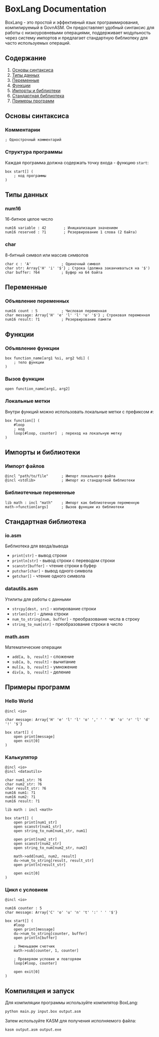 # BoxLang Documentation

BoxLang - это простой и эффективный язык программирования, компилируемый в GovnASM. Он предоставляет удобный синтаксис для работы с низкоуровневыми операциями, поддерживает модульность через систему импортов и предлагает стандартную библиотеку для часто используемых операций.

## Содержание
1. [Основы синтаксиса](#основы-синтаксиса)
2. [Типы данных](#типы-данных)
3. [Переменные](#переменные)
4. [Функции](#функции)
5. [Импорты и библиотеки](#импорты-и-библиотеки)
6. [Стандартная библиотека](#стандартная-библиотека)
7. [Примеры программ](#примеры-программ)

## Основы синтаксиса

### Комментарии
```box
; Однострочный комментарий
```

### Структура программы
Каждая программа должна содержать точку входа - функцию `start`:
```box
box start[] (
    ; код программы
)
```

## Типы данных

### num16
16-битное целое число
```box
num16 variable : 42        ; Инициализация значением
num16 reserved : ?1        ; Резервирование 1 слова (2 байта)
```

### char
8-битный символ или массив символов
```box
char c : 'A'              ; Одиночный символ
char str: Array{'H' 'i' '$'} ; Строка (должна заканчиваться на '$')
char buffer: ?64          ; Буфер на 64 байта
```

## Переменные

### Объявление переменных
```box
num16 count : 5           ; Числовая переменная
char message: Array{'H' 'e' 'l' 'l' 'o' '$'} ; Строковая переменная
num16 result: ?1          ; Резервирование памяти
```

## Функции

### Объявление функции
```box
box function_name[arg1 %si, arg2 %di] (
    ; тело функции
)
```

### Вызов функции
```box
open function_name[arg1, arg2]
```

### Локальные метки
Внутри функций можно использовать локальные метки с префиксом `#`:
```box
box function[] (
    #loop
    ; код
    loop[#loop, counter]  ; переход на локальную метку
)
```

## Импорты и библиотеки

### Импорт файлов
```box
@incl "path/to/file"      ; Импорт локального файла
@incl <stdlib>            ; Импорт из стандартной библиотеки
```

### Библиотечные переменные
```box
lib math : incl "math"    ; Импорт как библиотечную переменную
math->function[args]      ; Вызов функции из библиотеки
```

## Стандартная библиотека

### io.asm
Библиотека для ввода/вывода
- `print[str]` - вывод строки
- `println[str]` - вывод строки с переводом строки
- `scanstr[buffer]` - чтение строки в буфер
- `putchar[char]` - вывод одного символа
- `getchar[]` - чтение одного символа

### datautils.asm
Утилиты для работы с данными
- `strcpy[dest, src]` - копирование строки
- `strlen[str]` - длина строки
- `num_to_string[num, buffer]` - преобразование числа в строку
- `string_to_num[str]` - преобразование строки в число

### math.asm
Математические операции
- `add[a, b, result]` - сложение
- `sub[a, b, result]` - вычитание
- `mul[a, b, result]` - умножение
- `div[a, b, result]` - деление

## Примеры программ

### Hello World
```box
@incl <io>

char message: Array{'H' 'e' 'l' 'l' 'o' ',' ' ' 'W' 'o' 'r' 'l' 'd' '!' '$'}

box start[] (
    open print[message]
    open exit[0]
)
```

### Калькулятор
```box
@incl <io>
@incl <datautils>

char num1_str: ?6
char num2_str: ?6
char result_str: ?6
num16 num1: ?1
num16 num2: ?1
num16 result: ?1

lib math : incl <math>

box start[] (
    open print[num1_str]
    open scanstr[num1_str]
    open string_to_num[num1_str, num1]
    
    open print[num2_str]
    open scanstr[num2_str]
    open string_to_num[num2_str, num2]
    
    math->add[num1, num2, result]
    du->num_to_string[result, result_str]
    open println[result_str]
    
    open exit[0]
)
```

### Цикл с условием
```box
@incl <io>

num16 counter : 5
char message: Array{'C' 'o' 'u' 'n' 't' ':' ' ' '$'}

box start[] (
    #loop
    open print[message]
    du->num_to_string[counter, buffer]
    open println[buffer]
    
    ; Уменьшаем счетчик
    math->sub[counter, 1, counter]
    
    ; Проверяем условие и повторяем
    loop[#loop, counter]
    
    open exit[0]
)
```

## Компиляция и запуск

Для компиляции программы используйте компилятор BoxLang:
```bash
python main.py input.box output.asm
```

Затем используйте KASM для получения исполняемого файла:
```bash
kasm output.asm output.exe
``` 
